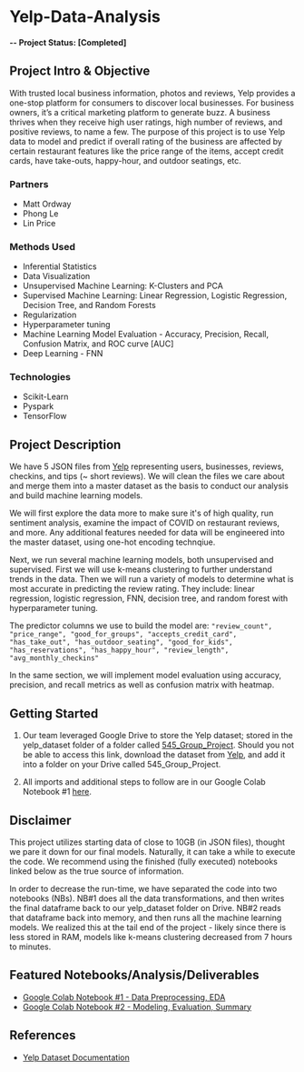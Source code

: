 # Yelp-Data-Analysis
#### -- Project Status: [Completed]

## Project Intro & Objective
With trusted local business information, photos and reviews, Yelp provides a one-stop platform for consumers to discover local businesses. For business owners, it’s a critical marketing platform to generate buzz. A business thrives when they receive high user ratings, high number of reviews, and positive reviews, to name a few. The purpose of this project is to use Yelp data to model and predict if overall rating of the business are affected by certain restaurant features like the price range of the items, accept credit cards, have take-outs, happy-hour, and outdoor seatings, etc.


### Partners
* Matt Ordway
* Phong Le
* Lin Price

### Methods Used
* Inferential Statistics
* Data Visualization
* Unsupervised Machine Learning: K-Clusters and PCA
* Supervised Machine Learning: Linear Regression, Logistic Regression, Decision Tree, and Random Forests
* Regularization
* Hyperparameter tuning
* Machine Learning Model Evaluation - Accuracy, Precision, Recall, Confusion Matrix, and ROC curve [AUC]
* Deep Learning - FNN


### Technologies
* Scikit-Learn
* Pyspark
* TensorFlow

## Project Description
We have 5 JSON files from [Yelp](https://www.yelp.com/dataset/documentation/main) representing users, businesses, reviews, checkins, and tips (~ short reviews). We will clean the files we care about and merge them into a master dataset as the basis to conduct our analysis and build machine learning models. 

We will first explore the data more to make sure it's of high quality, run sentiment analysis, examine the impact of COVID on restaurant reviews, and more. Any additional features needed for data will be engineered into the master dataset, using one-hot encoding technqiue. 

Next, we run several machine learning models, both unsupervised and supervised. First we will use k-means clustering to further understand trends in the data. Then we will run a variety of models to determine what is most accurate in predicting the review rating. They include: linear regression, logistic regression, FNN, decision tree, and random forest with hyperparameter tuning.

The predictor columns we use to build the model are:
```"review_count", "price_range", "good_for_groups", "accepts_credit_card", "has_take_out", "has_outdoor_seating", "good_for_kids", "has_reservations", "has_happy_hour", "review_length", "avg_monthly_checkins"```

In the same section, we will implement model evaluation using accuracy, precision, and recall metrics as well as confusion matrix with heatmap. 

## Getting Started

1. Our team leveraged Google Drive to store the Yelp dataset; stored in the yelp_dataset folder of a folder called [545_Group_Project](https://drive.google.com/drive/folders/1B9sT11g-F-R3ifkLe9rloA4phKzbAO8Z?usp=share_link). Should you not be able to access this link, download the dataset from [Yelp](https://www.yelp.com/dataset/documentation/main), and add it into a folder on your Drive called 545_Group_Project.

2. All imports and additional steps to follow are in our Google Colab Notebook #1 [here](https://colab.research.google.com/drive/1uBpqYS_SEux-N97jmCCxvRGMIm-mNctm?usp=share_link).

## Disclaimer
This project utilizes starting data of close to 10GB (in JSON files), thought we pare it down for our final models. Naturally, it can take a while to execute the code. We recommend using the finished (fully executed) notebooks linked below as the true source of information. 

In order to decrease the run-time, we have separated the code into two notebooks (NBs). NB#1 does all the data transformations, and then writes the final dataframe back to our yelp_dataset folder on Drive. NB#2 reads that dataframe back into memory, and then runs all the machine learning models. We realized this at the tail end of the project - likely since there is less stored in RAM, models like k-means clustering decreased from 7 hours to minutes.

## Featured Notebooks/Analysis/Deliverables
* [Google Colab Notebook #1 - Data Preprocessing, EDA](https://colab.research.google.com/drive/1uBpqYS_SEux-N97jmCCxvRGMIm-mNctm?usp=share_link)
* [Google Colab Notebook #2 - Modeling, Evaluation, Summary](https://colab.research.google.com/drive/1ipUpndrpZrtwiM0MhA5tnBkuYdrpPNNm?usp=sharing)

## References
* [Yelp Dataset Documentation](https://www.yelp.com/dataset/documentation/main)
